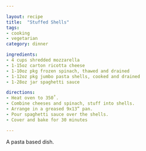 ```yaml
---

layout: recipe
title:  "Stuffed Shells"
tags: 
- cooking
- vegetarian
category: dinner

ingredients:
- 4 cups shredded mozzarella
- 1-15oz carton ricotta cheese
- 1-10oz pkg frozen spinach, thawed and drained
- 1-12oz pkg jumbo pasta shells, cooked and drained
- 1-28oz jar spaghetti sauce

directions:
- Heat oven to 350˚. 
- Combine cheeses and spinach, stuff into shells. 
- Arrange in a greased 9x13” pan. 
- Pour spaghetti sauce over the shells. 
- Cover and bake for 30 minutes

---
```


A pasta based dish.